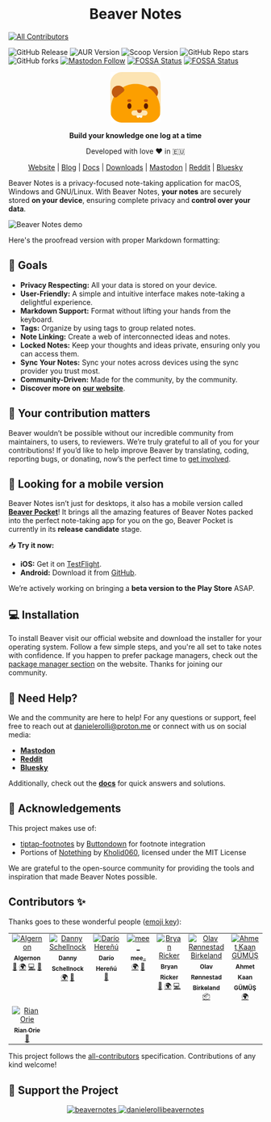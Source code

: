 <h1 align="center">Beaver Notes</h1>

<!-- ALL-CONTRIBUTORS-BADGE:START - Do not remove or modify this section -->
[![All Contributors](https://img.shields.io/badge/all_contributors-8-orange.svg?style=flat-square)](#contributors-)
<!-- ALL-CONTRIBUTORS-BADGE:END -->
![GitHub Release](https://img.shields.io/github/v/release/daniele-rolli/beaver-notes?style=flat&color=orange)
![AUR Version](https://img.shields.io/aur/version/beaver-notes?style=flat&logo=archlinux&color=blue)
![Scoop Version](https://img.shields.io/scoop/v/beaver-notes?bucket=extras&style=flat&color=orange)
![GitHub Repo stars](https://img.shields.io/github/stars/daniele-rolli/beaver-notes?style=flat)
![GitHub forks](https://img.shields.io/github/forks/daniele-rolli/beaver-notes?style=flat)
[![Mastodon Follow](https://img.shields.io/mastodon/follow/110691710015859509?style=flat&color=6364FF)](https://mastodon.social/@Beavernotes)
[![FOSSA Status](https://app.fossa.com/api/projects/git%2Bgithub.com%2FDaniele-rolli%2FBeaver-Notes.svg?type=shield&issueType=license)](https://app.fossa.com/projects/git%2Bgithub.com%2FDaniele-rolli%2FBeaver-Notes?ref=badge_shield&issueType=license)
[![FOSSA Status](https://app.fossa.com/api/projects/git%2Bgithub.com%2FDaniele-rolli%2FBeaver-Notes.svg?type=shield&issueType=security)](https://app.fossa.com/projects/git%2Bgithub.com%2FDaniele-rolli%2FBeaver-Notes?ref=badge_shield&issueType=security)

<div align="center">
<img src="https://raw.githubusercontent.com/Beaver-Notes/beaver-website/main/src/assets/logo.png" alt="Beaver Logo" width="100">

<p><b>Build your knowledge one log at a time</b></p>
<p>Developed with love ❤️ in 🇪🇺</p>

[Website](https://beavernotes.com) | [Blog](https://blog.beavernotes.com) | [Docs](https://docs.beavernotes.com) | [Downloads](https://beavernotes.com/#/Download) | [Mastodon](https://mastodon.social/@Beavernotes) | [Reddit](https://www.reddit.com/r/BeaverNotes/) | [Bluesky](https://bsky.app/profile/beavernotes.com)

</div>

Beaver Notes is a privacy-focused note-taking application for macOS, Windows and GNU/Linux. With Beaver Notes, **your notes** are securely stored **on your device**, ensuring complete privacy and **control over your data**.

![Beaver Notes demo](https://github.com/Beaver-Notes/Beaver-Notes/assets/67503004/a7b38689-0363-49f0-8ed8-60e7358b1df6)

Here's the proofread version with proper Markdown formatting:  

## 🎯 Goals  

- **Privacy Respecting:** All your data is stored on your device.  
- **User-Friendly:** A simple and intuitive interface makes note-taking a delightful experience.  
- **Markdown Support:** Format without lifting your hands from the keyboard.
- **Tags:** Organize by using tags to group related notes.  
- **Note Linking:** Create a web of interconnected ideas and notes.  
- **Locked Notes:** Keep your thoughts and ideas private, ensuring only you can access them.  
- **Sync Your Notes:** Sync your notes across devices using the sync provider you trust most.  
- **Community-Driven:** Made for the community, by the community.  
- **Discover more on** [**our website**](https://beavernotes.com).  

## 💖 Your contribution matters

Beaver wouldn’t be possible without our incredible community from maintainers, to users, to reviewers. We’re truly grateful to all of you for your contributions! If you’d like to help improve Beaver by translating, coding, reporting bugs, or donating, now’s the perfect time to [get involved](https://docs.beavernotes.com/beaver%20notes%20(dev)/2025/01/03/How-to-contribute.html).

## 📱 Looking for a mobile version

Beaver Notes isn’t just for desktops, it also has a mobile version called [**Beaver Pocket**](https://beavernotes.com/#/Pocket)! It brings all the amazing features of Beaver Notes packed into the perfect note-taking app for you on the go, Beaver Pocket is currently in its **release candidate** stage.  

📥 **Try it now:**  
- **iOS:** Get it on [TestFlight](https://testflight.apple.com/join/dSsmsGLY).  
- **Android:** Download it from [GitHub](https://github.com/Beaver-Notes/Beaver-pocket/releases).  

We’re actively working on bringing a **beta version to the Play Store** ASAP.

## 💻 Installation

To install Beaver visit our official website and download the installer for your operating system. Follow a few simple steps, and you're all set to take notes with confidence. If you happen to prefer package managers, check out the [package manager section](https://beavernotes.com/#/Packages) on the website. Thanks for joining our community.

## 🔎 Need Help?

We and the community are here to help! For any questions or support, feel free to reach out at [danielerolli@proton.me](mailto:danielerolli@proton.me) or connect with us on social media:  

- [**Mastodon**](https://mastodon.social/@Beavernotes)  
- [**Reddit**](https://www.reddit.com/r/BeaverNotes/)  
- [**Bluesky**](https://bsky.app/profile/beavernotes.com)  

Additionally, check out the [**docs**](https://docs.beavernotes.com) for quick answers and solutions.

## 📜 Acknowledgements

This project makes use of:

- [tiptap-footnotes](https://github.com/buttondown/tiptap-footnotes) by [Buttondown](https://github.com/buttondown) for footnote integration
- Portions of [Notething](https://github.com/Kholid060/notething) by [Kholid060](https://github.com/Kholid060), licensed under the MIT License  

We are grateful to the open-source community for providing the tools and inspiration that made Beaver Notes possible.

## Contributors ✨

Thanks goes to these wonderful people ([emoji key](https://allcontributors.org/docs/en/emoji-key)):

<!-- ALL-CONTRIBUTORS-LIST:START - Do not remove or modify this section -->
<!-- prettier-ignore-start -->
<!-- markdownlint-disable -->
<table>
  <tbody>
    <tr>
      <td align="center" valign="top" width="14.28%"><a href="http://bigshans.github.io"><img src="https://avatars.githubusercontent.com/u/26884666?v=4?s=100" width="100px;" alt="Algernon"/><br /><sub><b>Algernon</b></sub></a><br /><a href="https://github.com/Beaver-Notes/Beaver-Notes/issues?q=author%3Abigshans" title="Bug reports">🐛</a> <a href="#translation-bigshans" title="Translation">🌍</a> <a href="https://github.com/Beaver-Notes/Beaver-Notes/commits?author=bigshans" title="Code">💻</a> <a href="#maintenance-bigshans" title="Maintenance">🚧</a></td>
      <td align="center" valign="top" width="14.28%"><a href="https://github.com/eag75"><img src="https://avatars.githubusercontent.com/u/155111097?v=4?s=100" width="100px;" alt="Danny Schellnock"/><br /><sub><b>Danny Schellnock</b></sub></a><br /><a href="#translation-eag75" title="Translation">🌍</a> <a href="#maintenance-eag75" title="Maintenance">🚧</a></td>
      <td align="center" valign="top" width="14.28%"><a href="https://github.com/kant"><img src="https://avatars.githubusercontent.com/u/32717?v=4?s=100" width="100px;" alt="Darío Hereñú"/><br /><sub><b>Darío Hereñú</b></sub></a><br /><a href="https://github.com/Beaver-Notes/Beaver-Notes/commits?author=kant" title="Documentation">📖</a></td>
      <td align="center" valign="top" width="14.28%"><a href="https://github.com/mee141"><img src="https://avatars.githubusercontent.com/u/93583530?v=4?s=100" width="100px;" alt="mee_"/><br /><sub><b>mee_</b></sub></a><br /><a href="#translation-mee141" title="Translation">🌍</a> <a href="#maintenance-mee141" title="Maintenance">🚧</a></td>
      <td align="center" valign="top" width="14.28%"><a href="https://www.eave.fyi"><img src="https://avatars.githubusercontent.com/u/978899?v=4?s=100" width="100px;" alt="Bryan Ricker"/><br /><sub><b>Bryan Ricker</b></sub></a><br /><a href="https://github.com/Beaver-Notes/Beaver-Notes/commits?author=bricker" title="Documentation">📖</a> <a href="#translation-bricker" title="Translation">🌍</a> <a href="https://github.com/Beaver-Notes/Beaver-Notes/commits?author=bricker" title="Code">💻</a></td>
      <td align="center" valign="top" width="14.28%"><a href="https://olavrb.no"><img src="https://avatars.githubusercontent.com/u/6450056?v=4?s=100" width="100px;" alt="Olav Rønnestad Birkeland"/><br /><sub><b>Olav Rønnestad Birkeland</b></sub></a><br /><a href="#platform-o-l-a-v" title="Packaging/porting to new platform">📦</a></td>
      <td align="center" valign="top" width="14.28%"><a href="http://tahinli.com"><img src="https://avatars.githubusercontent.com/u/96421894?v=4?s=100" width="100px;" alt="Ahmet Kaan GÜMÜŞ"/><br /><sub><b>Ahmet Kaan GÜMÜŞ</b></sub></a><br /><a href="#translation-Tahinli" title="Translation">🌍</a></td>
    </tr>
    <tr>
      <td align="center" valign="top" width="14.28%"><a href="http://rianorie.com"><img src="https://avatars.githubusercontent.com/u/2292861?v=4?s=100" width="100px;" alt="Rian Orie"/><br /><sub><b>Rian Orie</b></sub></a><br /><a href="#design-rianorie" title="Design">🎨</a></td>
    </tr>
  </tbody>
</table>

<!-- markdownlint-restore -->
<!-- prettier-ignore-end -->

<!-- ALL-CONTRIBUTORS-LIST:END -->

This project follows the [all-contributors](https://github.com/all-contributors/all-contributors) specification. Contributions of any kind welcome!

## 💖 Support the Project

<div align="center">
    <p>
        <a href="https://www.buymeacoffee.com/beavernotes">
            <img src="https://cdn.buymeacoffee.com/buttons/v2/default-yellow.png" height="50" width="210" alt="beavernotes" />
        </a>
        <a href="https://ko-fi.com/danielerollibeavernotes">
            <img src="https://cdn.ko-fi.com/cdn/kofi3.png?v=3" height="50" width="210" alt="danielerollibeavernotes" />
        </a>
    </p>
</div>
